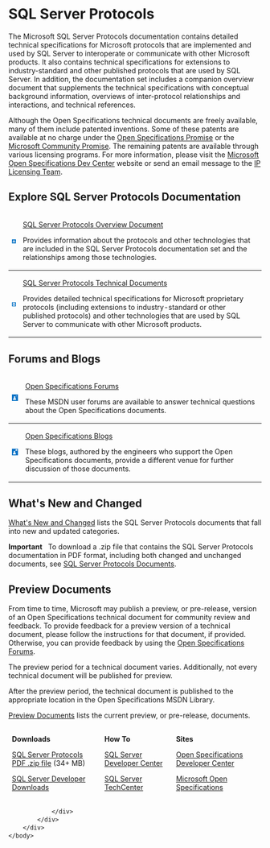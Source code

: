 <html dir="LTR" xmlns:mshelp="http://msdn.microsoft.com/mshelp" xmlns:ddue="http://ddue.schemas.microsoft.com/authoring/2003/5" xmlns:xlink="http://www.w3.org/1999/xlink" xmlns:tool="http://www.microsoft.com/tooltip">
    <head>
        <meta http-equiv="Content-Type" content="text/html; CHARSET=utf-8"></meta>
        <meta name="save" content="history"></meta>
        <title>SQL Server Protocols</title>
        <xml>
            <mshelp:toctitle title="SQL Server Protocols"></mshelp:toctitle>
            <mshelp:rltitle title="SQL Server Protocols"></mshelp:rltitle>
            <mshelp:keyword index="A" term="f16558b2-4561-45be-89c9-6f9114514c97"></mshelp:keyword>
            <mshelp:attr name="DCSext.ContentType" value="open specification"></mshelp:attr>
            <mshelp:attr name="AssetID" value="f16558b2-4561-45be-89c9-6f9114514c97"></mshelp:attr>
            <mshelp:attr name="TopicType" value="kbRef"></mshelp:attr>
            <mshelp:attr name="DCSext.Title" value="SQL Server Protocols" />
        </xml>
    </head>
    <body>
        <div id="header">
            <h1 class="heading">SQL Server Protocols</h1>
        </div>
        <div id="mainSection">
            <div id="mainBody">
                <div id="allHistory" class="saveHistory"></div>
                <div id="sectionSection0" class="section" name="collapseableSection">
                    <p>The Microsoft SQL Server Protocols documentation contains
detailed technical specifications for Microsoft protocols that are implemented
and used by SQL Server to interoperate or communicate with other Microsoft
products. It also contains technical specifications for extensions to
industry-standard and other published protocols that are used by SQL Server. In
addition, the documentation set includes a companion overview document that
supplements the technical specifications with conceptual background
information, overviews of inter-protocol relationships and interactions, and
technical references.</p>

<p>Although the Open Specifications technical documents are
freely available, many of them include patented inventions. Some of these
patents are available at no charge under the <a href="http://go.microsoft.com/fwlink/?LinkId=214445">Open
Specifications Promise</a> or the <a href="http://go.microsoft.com/fwlink/?LinkId=214448">Microsoft
Community Promise</a>. The remaining patents are available through various
licensing programs. For more information, please visit the <a href="http://go.microsoft.com/fwlink/?LinkId=239969">Microsoft
Open Specifications Dev Center</a> website or send an email message to the <a href="mailto:%20protocol@microsoft.com">IP Licensing Team</a>.</p>

<h2>Explore SQL Server Protocols Documentation</h2>

<table>
 <thead>
  <tr>
   <td>
   <p><img id="Picture 3" src="MS-SQLPROTLP_files/image001.png"></p>
   </td>
   <td>
   <p><a href="f70b3936-14e4-4b43-b242-acbb527328c5.htm">SQL
   Server Protocols Overview Document</a></p>
   <p>Provides information about the protocols and other
   technologies that are included in the SQL Server Protocols documentation set
   and the relationships among those technologies.</p>
   </td>
  </tr>
 </thead>
 <tr>
  <td>
  <p><img id="Picture 4" src="MS-SQLPROTLP_files/image002.png"></p>
  </td>
  <td>
  <p><a href="3432cb95-3f91-446d-86d7-b9ea0816464e.htm">SQL
  Server Protocols Technical Documents</a></p>
  <p>Provides detailed technical specifications for
  Microsoft proprietary protocols (including extensions to industry-standard or
  other published protocols) and other technologies that are used by SQL Server
  to communicate with other Microsoft products.</p>
  </td>
 </tr>
</table>

<h2>Forums and Blogs</h2>

<table>
 <thead>
  <tr>
   <td>
   <p><img id="Picture 5" src="MS-SQLPROTLP_files/image003.png"></p>
   </td>
   <td>
   <p><a href="http://go.microsoft.com/fwlink/?LinkId=392939">Open
   Specifications Forums</a></p>
   <p>These MSDN user forums are available to answer
   technical questions about the Open Specifications documents.</p>
   </td>
  </tr>
 </thead>
 <tr>
  <td>
  <p><img id="Picture 6" src="MS-SQLPROTLP_files/image004.png"></p>
  </td>
  <td>
  <p><a href="http://go.microsoft.com/fwlink/?LinkId=392942">Open Specifications Blogs</a></p>
  <p>These blogs, authored by the engineers who support the
  Open Specifications documents, provide a different venue for further
  discussion of those documents.</p>
  </td>
 </tr>
</table>

<h2>What's New and Changed</h2>

<p><a href="2efaa6c9-699e-4e2c-9ea7-d342ad51a988.htm">What's
New and Changed</a> lists the SQL Server Protocols documents that fall into new
and updated categories.</p>

<p><b>Important</b>   To download a .zip file that contains the
SQL Server Protocols documentation in PDF format, including both changed and
unchanged documents, see <a href="http://go.microsoft.com/fwlink/?LinkId=120223">SQL
Server Protocols Documents</a>.</p>

<h2>Preview Documents</h2>

<p>From time to time, Microsoft may publish a preview, or
pre-release, version of an Open Specifications technical document for community
review and feedback. To provide feedback for a preview version of a technical
document, please follow the instructions for that document, if provided.
Otherwise, you can provide feedback by using the <a href="http://social.msdn.microsoft.com/forums/en-us/category/openspecifications/">Open
Specifications Forums</a>.</p>

<p>The preview period for a technical document varies.
Additionally, not every technical document will be published for preview.</p>

<p>After the preview period, the technical document is
published to the appropriate location in the Open Specifications MSDN Library. </p>

<p><a href="https://msdn.microsoft.com/en-us/library/mt826190.aspx">Preview Documents</a>
lists the current preview, or pre-release, documents.</p>

<p> </p>

<table>
 <thead>
  <tr>
   <td>
   <p><b>Downloads</b></p>
   <p><a href="http://go.microsoft.com/fwlink/?LinkId=120223">SQL
   Server Protocols PDF .zip file</a> (34+ MB)</p>
   <p><a href="http://go.microsoft.com/fwlink/?LinkID=149256">SQL
   Server Developer Downloads</a></p>
   </td>
   <td>
   <p><b>How To</b></p>
   <p><a href="http://go.microsoft.com/fwlink/?LinkID=282009">SQL
   Server Developer Center</a></p>
   <p><a href="http://go.microsoft.com/fwlink/?LinkID=296464">SQL
   Server TechCenter</a></p>
   </td>
   <td>
   <p><b>Sites</b></p>
   <p><a href="http://msdn.microsoft.com/en-us/openspecifications/default.aspx">Open Specifications Developer Center</a></p>
   <p><a href="http://go.microsoft.com/fwlink/?LinkId=239969">Microsoft
   Open Specifications</a></p>
   </td>
  </tr>
 </thead>
</table>

<p> </p>


                </div>
            </div>
        </div>
    </body>
</html>